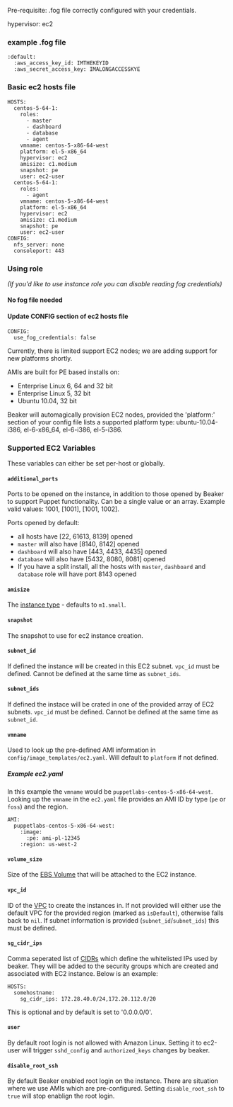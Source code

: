 Pre-requisite: .fog file correctly configured with your credentials.

hypervisor: ec2

### example .fog file ###
    :default:
      :aws_access_key_id: IMTHEKEYID
      :aws_secret_access_key: IMALONGACCESSKYE

### Basic ec2 hosts file ###
    HOSTS:
      centos-5-64-1:
        roles:
          - master
          - dashboard
          - database
          - agent
        vmname: centos-5-x86-64-west
        platform: el-5-x86_64
        hypervisor: ec2
        amisize: c1.medium
        snapshot: pe
        user: ec2-user
      centos-5-64-1:
        roles:
          - agent
        vmname: centos-5-x86-64-west
        platform: el-5-x86_64
        hypervisor: ec2
        amisize: c1.medium
        snapshot: pe
        user: ec2-user
    CONFIG:
      nfs_server: none
      consoleport: 443

### Using role
*(If you'd like to use instance role you can disable reading fog credentials)*

#### No fog file needed ####
#### Update CONFIG section of ec2 hosts file ####
    CONFIG:
      use_fog_credentials: false



Currently, there is limited support EC2 nodes; we are adding support for new platforms shortly.

AMIs are built for PE based installs on:
  - Enterprise Linux 6, 64 and 32 bit
  - Enterprise Linux 5, 32 bit
  - Ubuntu 10.04, 32 bit

Beaker will automagically provision EC2 nodes, provided the 'platform:' section of your config file lists a supported platform type: ubuntu-10.04-i386, el-6-x86_64, el-6-i386, el-5-i386.

### Supported EC2 Variables ###
These variables can either be set per-host or globally.

#### `additional_ports` ####
Ports to be opened on the instance, in addition to those opened by Beaker to support Puppet functionality.  Can be a single value or an array.  Example valid values: 1001, [1001], [1001, 1002].

Ports opened by default:
* all hosts have [22, 61613, 8139] opened
* `master` will also have [8140, 8142] opened
* `dashboard` will also have [443, 4433, 4435] opened
* `database` will also have [5432, 8080, 8081] opened
* If you have a split install, all the hosts with `master`, `dashboard` and `database` role will have port 8143 opened

#### `amisize` ####
The [instance type](https://aws.amazon.com/ec2/instance-types/) - defaults to `m1.small`.

#### `snapshot` ####
The snapshot to use for ec2 instance creation.

#### `subnet_id` ####
If defined the instance will be created in this EC2 subnet.  `vpc_id` must be defined.  Cannot be defined at the same time as `subnet_ids`.

#### `subnet_ids` ####
If defined the instace will be crated in one of the provided array of EC2 subnets.  `vpc_id` must be defined.  Cannot be defined at the same time as `subnet_id`.

#### `vmname` ####
Used to look up the pre-defined AMI information in `config/image_templates/ec2.yaml`.  Will default to `platform` if not defined.

##### Example ec2.yaml #####
In this example the `vmname` would be `puppetlabs-centos-5-x86-64-west`.  Looking up the `vmname` in the `ec2.yaml` file provides an AMI ID by type (`pe` or `foss`) and the region.

```
AMI:
  puppetlabs-centos-5-x86-64-west:
    :image:
      :pe: ami-pl-12345
    :region: us-west-2
```

#### `volume_size` ####
Size of the [EBS Volume](http://docs.aws.amazon.com/AWSEC2/latest/UserGuide/EBSVolumes.html) that will be attached to the EC2 instance.

#### `vpc_id` ####
ID of the [VPC](https://aws.amazon.com/vpc/) to create the instances in.  If not provided will either use the default VPC for the provided region (marked as `isDefault`), otherwise falls back to `nil`.  If subnet information is provided (`subnet_id`/`subnet_ids`) this must be defined.

#### `sg_cidr_ips` ####
Comma seperated list of [CIDRs](https://docs.aws.amazon.com/AWSEC2/latest/UserGuide/authorizing-access-to-an-instance.html) which define the whitelisted IPs used by beaker. They will be added to the security groups which are created and associated with EC2 instance. Below is an example:

```
HOSTS:
  somehostname:
    sg_cidr_ips: 172.28.40.0/24,172.20.112.0/20
```

This is optional and by default is set to '0.0.0.0/0'.

#### `user` ####
By default root login is not allowed with Amazon Linux. Setting it to ec2-user will trigger `sshd_config` and `authorized_keys` changes by beaker.

#### `disable_root_ssh` ####
By default Beaker enabled root login on the instance. There are situation where we use AMIs which are pre-configured. Setting `disable_root_ssh` to `true` will stop enablign the root login.

